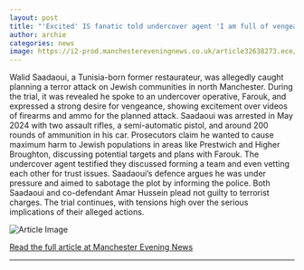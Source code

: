 ```yaml
---
layout: post
title: "'Excited' IS fanatic told undercover agent 'I am full of vengeance' after seeing video of AK47s being smuggled for Manchester attack, jury told"
author: archie
categories: news
image: https://i2-prod.manchestereveningnews.co.uk/article32638273.ece/ALTERNATES/s1200/1_Daesh-court-case.jpg
---
```

Walid Saadaoui, a Tunisia-born former restaurateur, was allegedly caught planning a terror attack on Jewish communities in north Manchester. During the trial, it was revealed he spoke to an undercover operative, Farouk, and expressed a strong desire for vengeance, showing excitement over videos of firearms and ammo for the planned attack. Saadaoui was arrested in May 2024 with two assault rifles, a semi-automatic pistol, and around 200 rounds of ammunition in his car. Prosecutors claim he wanted to cause maximum harm to Jewish populations in areas like Prestwich and Higher Broughton, discussing potential targets and plans with Farouk. The undercover agent testified they discussed forming a team and even vetting each other for trust issues. Saadaoui’s defence argues he was under pressure and aimed to sabotage the plot by informing the police. Both Saadaoui and co-defendant Amar Hussein plead not guilty to terrorist charges. The trial continues, with tensions high over the serious implications of their alleged actions.

![Article Image](https://i2-prod.manchestereveningnews.co.uk/article32638273.ece/ALTERNATES/s1200/1_Daesh-court-case.jpg)

[Read the full article at Manchester Evening News](https://www.manchestereveningnews.co.uk/news/greater-manchester-news/excited-fanatic-told-undercover-agent-32712729)

---
